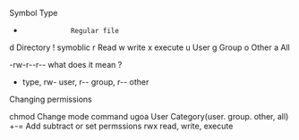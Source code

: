 Symbol            Type

 -                 Regular file
 d                 Directory
 !                 symoblic 
 r                 Read
 w                 write
 x                 execute
 u                 User
 g                 Group
 o                 Other
 a                 All
 
 
 -rw-r--r-- what does it mean ?
 
 - type, rw- user, r-- group, r-- other


Changing permissions

chmod           Change mode command
ugoa            User Category(user. group. other, all)
+-=             Add subtract or set permssions
rwx             read, write, execute



